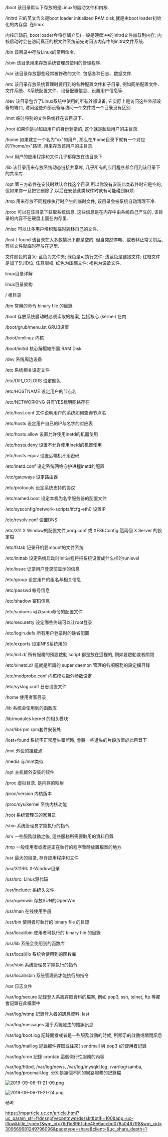 
<!-- @import "[TOC]" {cmd="toc" depthFrom=1 depthTo=6 orderedList=false} -->

<!-- code_chunk_output -->



<!-- /code_chunk_output -->

/boot 该目录默认下存放的是Linux的启动文件和内核. 

/initrd 它的英文含义是boot loader initialized RAM disk,就是由boot loader初始化的内存盘. 在linux

内核启动前, boot loader会将存储介质(一般是硬盘)中的initrd文件加载到内存, 内核启动时会在访问真正的根文件系统前先访问该内存中的initrd文件系统. 

/bin 该目录中存放Linux的常用命令. 

/sbin 该目录用来存放系统管理员使用的管理程序. 

/var 该目录存放那些经常被修改的文件, 包括各种日志、数据文件. 

/etc 该目录存放系统管理时要用到的各种配置文件和子目录, 例如网络配置文件、文件系统、X系统配置文件、设备配置信息、设置用户信息等. 

/dev 该目录包含了Linux系统中使用的所有外部设备, 它实际上是访问这些外部设备的端口, 访问这些外部设备与访问一个文件或一个目录没有区别. 

/mnt 临时将别的文件系统挂在该目录下. 

/root 如果你是以超级用户的身份登录的, 这个就是超级用户的主目录. 

/home 如果建立一个名为”xx"的用户, 那么在/home目录下就有一个对应的”/home/xx"路径, 用来存放该用户的主目录. 

/usr 用户的应用程序和文件几乎都存放在该目录下. 

/lib 该目录用来存放系统动态链接共享库, 几乎所有的应用程序都会用到该目录下的共享库. 

/opt 第三方软件在安装时默认会找这个目录,所以你没有安装此类软件时它是空的,但如果你一旦把它删除了,以后在安装此类软件时就有可能碰到麻烦. 

/tmp 用来存放不同程序执行时产生的临时文件, 该目录会被系统自动清理干净. 

/proc 可以在该目录下获取系统信息, 这些信息是在内存中由系统自己产生的, 该目录的内容不在硬盘上而在内存里. 

/misc 可以让多用户堆积和临时转移自己的文件. 

/lost＋found 该目录在大多数情况下都是空的. 但当突然停电、或者非正常关机后, 有些文件就临时存放在这里. 

文件颜色的含义: 蓝色为文件夹; 绿色是可执行文件; 浅蓝色是链接文件; 红框文件是加了SUID位, 任意限权; 红色为压缩文件; 褐色为设备文件. 

linux目录详解

linux目录架构

/ 根目录

/bin 常用的命令 binary file 的目錄

/boot 存放系统启动时必须读取的档案, 包括核心 (kernel) 在内

/boot/grub/menu.lst GRUB设置

/boot/vmlinuz 内核

/boot/initrd 核心解壓縮所需 RAM Disk

/dev 系统周边设备

/etc 系统相关设定文件

/etc/DIR_COLORS 设定颜色

/etc/HOSTNAME 设定用户的节点名

/etc/NETWORKING 只有YES标明网络存在

/etc/host.conf 文件说明用户的系统如何查询节点名

/etc/hosts 设定用户自已的IP与名字的对应表

/etc/hosts.allow 设置允许使用inetd的机器使用

/etc/hosts.deny 设置不允许使用inetd的机器使用

/etc/hosts.equiv 设置远端机不用密码

/etc/inetd.conf 设定系统网络守护进程inetd的配置

/etc/gateways 设定路由器

/etc/protocols 设定系统支持的协议

/etc/named.boot 设定本机为名字服务器的配置文件

/etc/sysconfig/network-scripts/ifcfg-eth0 设置IP

/etc/resolv.conf 设置DNS

/etc/X11 X Window的配置文件,xorg.conf 或 XF86Config 這兩個 X Server 的設定檔

/etc/fstab 记录开机要mount的文件系统

/etc/inittab 设定系统启动时init进程将把系统设置成什么样的runlevel

/etc/issue 记录用户登录前显示的信息

/etc/group 设定用户的组名与相关信息

/etc/passwd 帐号信息

/etc/shadow 密码信息

/etc/sudoers 可以sudo命令的配置文件

/etc/securetty 设定哪些终端可以让root登录

/etc/login.defs 所有用户登录时的缺省配置

/etc/exports 设定NFS系统用的

/etc/init.d/ 所有服務的預設啟動 script 都是放在這裡的, 例如要啟動或者關閉

/etc/xinetd.d/ 這就是所謂的 super daemon 管理的各項服務的設定檔目錄

/etc/modprobe.conf 内核模块额外参数设定

/etc/syslog.conf 日志设置文件

/home 使用者家目录

/lib 系统会使用到的函数库

/lib/modules kernel 的相关模块

/var/lib/rpm rpm套件安装处

/lost+found 系統不正常產生錯誤時, 會將一些遺失的片段放置於此目錄下

/mnt 外设的挂载点

/media 与/mnt类似

/opt 主机额外安装的软件

/proc 虚拟目录, 是内存的映射

/proc/version 内核版本

/proc/sys/kernel 系统内核功能

/root 系统管理员的家目录

/sbin 系统管理员才能执行的指令

/srv 一些服務啟動之後, 這些服務所需要取用的資料目錄

/tmp 一般使用者或者是正在執行的程序暫時放置檔案的地方

/usr 最大的目录, 存许应用程序和文件

/usr/X11R6:  X-Window目录

/usr/src:  Linux源代码

/usr/include: 系统头文件

/usr/openwin 存放SUN的OpenWin

/usr/man 在线使用手册

/usr/bin 使用者可執行的 binary file 的目錄

/usr/local/bin 使用者可執行的 binary file 的目錄

/usr/lib 系统会使用到的函数库

/usr/local/lib 系统会使用到的函数库

/usr/sbin 系统管理员才能执行的指令

/usr/local/sbin 系统管理员才能执行的指令

/var 日志文件

/var/log/secure 記錄登入系統存取資料的檔案, 例如 pop3, ssh, telnet, ftp 等都會記錄在此檔案中

/var/log/wtmp 記錄登入者的訊息資料, last

/var/log/messages 幾乎系統發生的錯誤訊息

/var/log/boot.log 記錄開機或者是一些服務啟動的時候, 所顯示的啟動或關閉訊息

/var/log/maillog 紀錄郵件存取或往來( sendmail 與 pop3 )的使用者記錄

/var/log/cron 記錄 crontab 這個例行性服務的內容

/var/log/httpd, /var/log/news, /var/log/mysqld.log, /var/log/samba, /var/log/procmail.log: 分別是幾個不同的網路服務的記錄檔

![2019-09-06-11-21-09.png](./images/2019-09-06-11-21-09.png)

![2019-09-06-11-21-24.png](./images/2019-09-06-11-21-24.png)

参考

https://mparticle.uc.cn/article.html?uc_param_str=frdnsnpfvecpntnwprdssskt&btifl=100&app=uc-iflow&title_type=1&wm_id=76d1e8961cbe45e6accbd078a0487ff8&wm_cid=309569681249796096&pagetype=share&client=&uc_share_depth=1